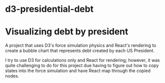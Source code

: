 # d3-presidential-debt
Visualizing debt by president
=======

A project that uses D3's force simulation physics and React's rendering to create a bubble chart that represents debt created by each US President.

I try to use D3 for calculations only and React for rendering; however, it was quite challenging to do for this project due having to figure out how to copy states into the force simulation and have React map through the copied nodes. 